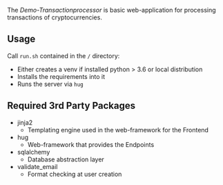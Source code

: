 The _Demo-Transactionprocessor_ is basic web-application for processing transactions of cryptocurrencies.

## Usage
Call `run.sh` contained in the `/` directory:
 * Either creates a venv if installed python > 3.6 or local distribution
 * Installs the requirements into it
 * Runs the server via `hug`

## Required 3rd Party Packages
* jinja2
    - Templating engine used in the web-framework for the Frontend
* hug
    - Web-framework that provides the Endpoints
* sqlalchemy
    - Database abstraction layer
* validate_email
    - Format checking at user creation
